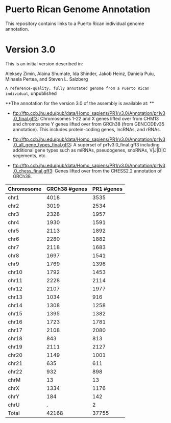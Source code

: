 # Puerto Rican Genome Annotation
This repository contains links to a Puerto Rican individual genome annotation.  

# Version 3.0
This is an initial version described in:

Aleksey Zimin, Alaina Shumate, Ida Shinder, Jakob Heinz, Daniela Puiu, Mihaela Pertea, and Steven L. Salzberg

`A reference-quality, fully annotated genome from a Puerto Rican individual`, unpublished

**The annotation for the version 3.0 of the assembly is available at: **

* ftp://ftp.ccb.jhu.edu/pub/data/Homo_sapiens/PR1/v3.0/Annotation/pr1v3.0_final.gff3:  	               Chromosomes 1-22 and X genes lifted over from CHM13 and chromosome Y genes lifted over from GRCh38 (from GENCODEv35 annotation). This includes protein-coding genes, lncRNAs, and rRNAs.

* ftp://ftp.ccb.jhu.edu/pub/data/Homo_sapiens/PR1/v3.0/Annotation/pr1v3.0_all_gene_types_final.gff3:   A superset of pr1v3.0_final.gff3 including additional gene types such as miRNAs, pseudogenes, snoRNAs, V|J|D|C segements, etc.
 
* ftp://ftp.ccb.jhu.edu/pub/data/Homo_sapiens/PR1/v3.0/Annotation/pr1v3.0_chess_final.gff3:          Genes lifted over from the CHESS2.2 annotation of GRCh38.

|Chromosome|GRCh38 #genes|PR1 #genes
|----|----|----|
|chr1|4018|3535|
|chr2|3019|2534|
|chr3|2328|1957|
|chr4|1930|1591|
|chr5|2113|1892|
|chr6|2280|1882|
|chr7|2118|1683|
|chr8|1697|1541|
|chr9|1769|1396|
|chr10|1792|1453|
|chr11|2228|2114|
|chr12|2107|1977|
|chr13|1034|916|
|chr14|1308|1258|
|chr15|1395|1382|
|chr16|1723|1781|
|chr17|2108|2080|
|chr18|843|813|
|chr19|2111|2127|
|chr20|1149|1001|
|chr21|635|611|
|chr22|932|898|
|chrM|13|13|
|chrX|1334|1176|
|chrY|184|142|
|chrU|.|2|
|Total|42168|37755|
